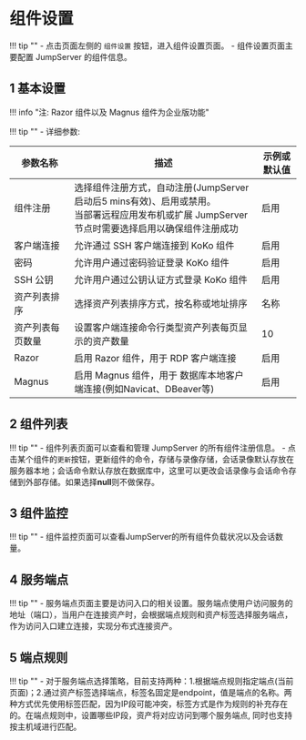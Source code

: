 # 组件设置
!!! tip ""
    - 点击页面左侧的 `组件设置` 按钮，进入组件设置页面。
    - 组件设置页面主要配置 JumpServer 的组件信息。

## 1 基本设置
!!! info "注: Razor 组件以及 Magnus 组件为企业版功能"

!!! tip ""
    - 详细参数:

| 参数名称         | 描述                                                                 | 示例或默认值 |
|------------------|----------------------------------------------------------------------|--------------|
| 组件注册         | 选择组件注册方式，自动注册(JumpServer启动后5 mins有效)、启用或禁用。<br>当部署远程应用发布机或扩展 JumpServer 节点时需要选择启用以确保组件注册成功                              | 启用         |
| 客户端连接       | 允许通过 SSH 客户端连接到 KoKo 组件                                 | 启用         |
| 密码             | 允许用户通过密码验证登录 KoKo 组件                                 | 启用         |
| SSH 公钥         | 允许用户通过公钥认证方式登录 KoKo 组件                             | 启用         |
| 资产列表排序     | 选择资产列表排序方式，按名称或地址排序                             | 名称         |
| 资产列表每页数量 | 设置客户端连接命令行类型资产列表每页显示的资产数量                                     | 10           |
| Razor            | 启用 Razor 组件，用于 RDP 客户端连接                               | 启用         |
| Magnus          | 启用 Magnus 组件，用于 数据库本地客户端连接(例如Navicat、DBeaver等)                             | 启用         |



## 2 组件列表
!!! tip ""
    - 组件列表页面可以查看和管理 JumpServer 的所有组件注册信息。
    - 点击某个组件的`更新`按钮，更新组件的命令，存储与录像存储，会话录像默认存放在服务器本地；会话命令默认存放在数据库中，这里可以更改会话录像与会话命令存储到外部存储。如果选择**null**则不做保存。

## 3 组件监控
!!! tip ""
    - 组件监控页面可以查看JumpServer的所有组件负载状况以及会话数量。

## 4 服务端点

!!! tip ""
    - 服务端点页面主要是访问入口的相关设置。服务端点使用户访问服务的地址（端口），当用户在连接资产时，会根据端点规则和资产标签选择服务端点，作为访问入口建立连接，实现分布式连接资产。
    
## 5 端点规则
!!! tip ""
    - 对于服务端点选择策略，目前支持两种：1.根据端点规则指定端点(当前页面)；2.通过资产标签选择端点，标签名固定是endpoint，值是端点的名称。两种方式优先使用标签匹配，因为IP段可能冲突，标签方式是作为规则的补充存在的。在端点规则中，设置哪些IP段，资产将对应访问到哪个服务端点, 同时也支持按主机域进行匹配。


